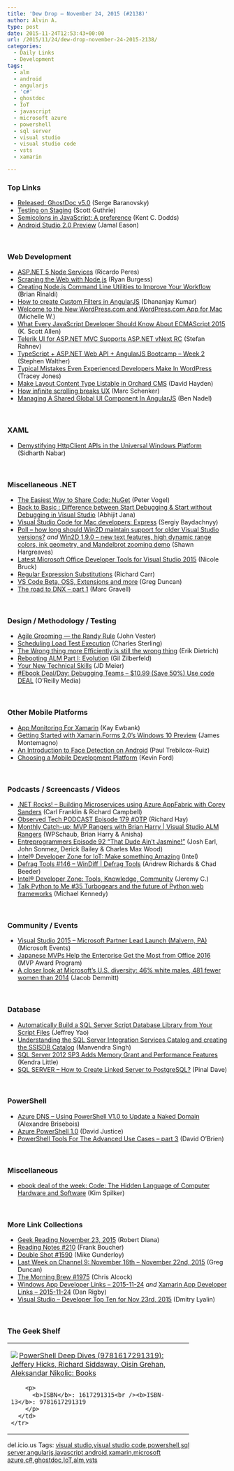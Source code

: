 ```yaml
---
title: 'Dew Drop – November 24, 2015 (#2138)'
author: Alvin A.
type: post
date: 2015-11-24T12:53:43+00:00
url: /2015/11/24/dew-drop-november-24-2015-2138/
categories:
  - Daily Links
  - Development
tags:
  - alm
  - android
  - angularjs
  - 'c#'
  - ghostdoc
  - IoT
  - javascript
  - microsoft azure
  - powershell
  - sql server
  - visual studio
  - visual studio code
  - vsts
  - xamarin

---
```

### <a name="top"></a>Top Links

  * <a href="http://feedproxy.google.com/~r/SubMain/~3/cqlPIc-t_bw/ReleasedGhostDocV50.aspx" target="_blank">Released: GhostDoc v5.0</a> (Serge Baranovsky)
  * <a href="http://weblogs.asp.net:80/scottgu/testing-on-staging?WT.mc_id=DX_MVP4025064" target="_blank">Testing on Staging</a> (Scott Guthrie)
  * <a href="https://medium.com/@kentcdodds/semicolons-in-javascript-a-preference-dd8fc8b80895#.355rbmnta" target="_blank">Semicolons in JavaScript: A preference</a> (Kent C. Dodds)
  * <a href="http://feedproxy.google.com/~r/blogspot/hsDu/~3/3ieTOn_Nhpk/android-studio-20-preview.html" target="_blank">Android Studio 2.0 Preview</a> (Jamal Eason)

&nbsp;

### <a name="web"></a>Web Development

  * <a href="http://weblogs.asp.net:80/ricardoperes/asp-net-5-node-services?WT.mc_id=DX_MVP4025064" target="_blank">ASP.NET 5 Node Services</a> (Ricardo Peres)
  * <a href="http://coderesponsible.com/scraping-the-web-with-node-js/" target="_blank">Scraping the Web with Node.js</a> (Ryan Burgess)
  * <a href="http://developer.telerik.com/featured/creating-node-js-command-line-utilities-improve-workflow/" target="_blank">Creating Node.js Command Line Utilities to Improve Your Workflow</a> (Brian Rinaldi)
  * <a href="http://www.infragistics.com/community/blogs/dhananjay_kumar/archive/2015/11/24/how-to-create-custom-filters-in-angularjs.aspx" target="_blank">How to create Custom Filters in AngularJS</a> (Dhananjay Kumar)
  * <a href="https://en.blog.wordpress.com/2015/11/23/the-new-wordpress-dot-com/" target="_blank">Welcome to the New WordPress.com and WordPress.com App for Mac</a> (Michelle W.)
  * <a href="http://odetocode.com/blogs/scott/archive/2015/11/23/what-every-javascript-developer-should-know-about-ecmascript-2015.aspx" target="_blank">What Every JavaScript Developer Should Know About ECMAScript 2015</a> (K. Scott Allen)
  * <a href="http://tracking.feedpress.it/link/10810/2073545" target="_blank">Telerik UI for ASP.NET MVC Supports ASP.NET vNext RC</a> (Stefan Rahnev)
  * <a href="http://feedproxy.google.com/~r/StephenWalther/~3/1xefHNxMFb0/typescript-asp-net-web-api-angularjs-bootcamp-week-2" target="_blank">TypeScript + ASP.NET Web API + AngularJS Bootcamp – Week 2</a> (Stephen Walther)
  * <a href="http://simpleprogrammer.com/2015/11/23/typical-mistakes-even-experienced-developers-make-in-wordpress/" target="_blank">Typical Mistakes Even Experienced Developers Make In WordPress</a> (Tracey Jones)
  * <a href="http://www.davidhayden.me:80/blog/make-layout-content-type-listable-in-orchard-cms" target="_blank">Make Layout Content Type Listable in Orchard CMS</a> (David Hayden)
  * <a href="http://www.webdesignerdepot.com/2015/11/how-infinite-scrolling-breaks-ux/" target="_blank">How infinite scrolling breaks UX</a> (Marc Schenker)
  * <a href="http://www.bennadel.com/blog/2958-managing-a-shared-global-ui-component-in-angularjs.htm" target="_blank">Managing A Shared Global UI Component In AngularJS</a> (Ben Nadel)

&nbsp;

### <a name="silverlight"></a>XAML

  * <a href="http://blogs.windows.com/buildingapps/2015/11/23/demystifying-httpclient-apis-in-the-universal-windows-platform/?WT.mc_id=DX_MVP4025064" target="_blank">Demystifying HttpClient APIs in the Universal Windows Platform</a> (Sidharth Nabar)

&nbsp;

### <a name="dotnet"></a>Miscellaneous .NET

  * <a href="https://visualstudiomagazine.com/articles/2015/11/01/nuget.aspx" target="_blank">The Easiest Way to Share Code: NuGet</a> (Peter Vogel)
  * <a href="http://dailydotnettips.com/2015/11/23/back-to-basic-difference-between-start-debugging-start-without-debugging-in-visual-studio/" target="_blank">Back to Basic : Difference between Start Debugging & Start without Debugging in Visual Studio</a> (Abhijit Jana)
  * <a href="http://feedproxy.google.com/~r/CanDevs/~3/2agA7QdnIDc/visual-studio-code-for-mac-developers-express.aspx" target="_blank">Visual Studio Code for Mac developers: Express</a> (Sergiy Baydachnyy)
  * <a href="http://blogs.msdn.com/b/win2d/archive/2015/11/23/poll-how-long-should-win2d-maintain-support-for-older-visual-studio-versions.aspx?WT.mc_id=DX_MVP4025064" target="_blank">Poll &#8211; how long should Win2D maintain support for older Visual Studio versions?</a> _and_ <a href="http://blogs.msdn.com/b/win2d/archive/2015/11/23/win2d-1-9-0-new-text-features-high-dynamic-range-colors-ink-geometry-and-mandelbrot-zooming-demo.aspx?WT.mc_id=DX_MVP4025064" target="_blank">Win2D 1.9.0 &#8211; new text features, high dynamic range colors, ink geometry, and Mandelbrot zooming demo</a> (Shawn Hargreaves)
  * <a href="http://blogs.msdn.com/b/visualstudio/archive/2015/11/23/latest-microsoft-office-developer-tools-for-visual-studio-2015.aspx?WT.mc_id=DX_MVP4025064" target="_blank">Latest Microsoft Office Developer Tools for Visual Studio 2015</a> (Nicole Bruck)
  * <a href="http://feedproxy.google.com/~r/BlackwaspLatestAdditions/~3/cKru35Cys-I/RSSLanding.aspx" target="_blank">Regular Expression Substitutions</a> (Richard Carr)
  * <a href="https://channel9.msdn.com/coding4fun/blog/VS-Code-Beta-OSS-Extensions-and-more?WT.mc_id=DX_MVP4025064" target="_blank">VS Code Beta, OSS, Extensions and more</a> (Greg Duncan)
  * <a href="http://feedproxy.google.com/~r/CodeCodeAndMoreCode/~3/lCi6qPJlu60/the-road-to-dnx-part-1.html" target="_blank">The road to DNX – part 1</a> (Marc Gravell)

&nbsp;

### <a name="design"></a>Design / Methodology / Testing

  * <a href="https://dzone.com/articles/agile-grooming-the-randy-rule?utm_medium=feed&utm_source=feedpress.me&utm_campaign=Feed%3A+dzone" target="_blank">Agile Grooming — the Randy Rule</a> (John Vester)
  * <a href="http://blogs.msdn.com/b/visualstudioalm/archive/2015/11/23/scheduling-load-test-execution.aspx?WT.mc_id=DX_MVP4025064" target="_blank">Scheduling Load Test Execution</a> (Charles Sterling)
  * <a href="http://www.infragistics.com/community/blogs/erikdietrich/archive/2015/11/23/the-wrong-thing-more-efficiently-is-still-the-wrong-thing.aspx" target="_blank">The Wrong thing more Efficiently is still the wrong thing</a> (Erik Dietrich)
  * <a href="http://feedproxy.google.com/~r/gilzilberfeld/~3/DaiET6HzpSQ/rebooting-alm-part-i-evolution.html" target="_blank">Rebooting ALM Part I: Evolution</a> (Gil Zilberfeld)
  * <a href="http://feedproxy.google.com/~r/jmeier/~3/aP_XqhVGSqg/your-new-technical-skills.aspx" target="_blank">Your New Technical Skills</a> (JD Meier)
  * <a href="http://feedproxy.google.com/~r/oreilly/news/~3/NvlaaW6-30Q/0636920042372.do" target="_blank">#Ebook Deal/Day: Debugging Teams &#8211; $10.99 (Save 50%) Use code DEAL</a> (O&#8217;Reilly Media)

&nbsp;

### <a name="mobile"></a>Other Mobile Platforms

  * <a href="http://www.i-programmer.info/news/90-tools/9203-xamarin-4.html" target="_blank">App Monitoring For Xamarin</a> (Kay Ewbank)
  * <a href="https://blog.xamarin.com/getting-started-with-xamarin-forms-windows-10-preview/" target="_blank">Getting Started with Xamarin.Forms 2.0’s Windows 10 Preview</a> (James Montemagno)
  * <a href="http://code.tutsplus.com/tutorials/an-introduction-to-face-detection-on-android--cms-25212" target="_blank">An Introduction to Face Detection on Android</a> (Paul Trebilcox-Ruiz)
  * <a href="http://magenic.com/Blog/Post/131/Choosing-a-Mobile-Development-Platform" target="_blank">Choosing a Mobile Development Platform</a> (Kevin Ford)

&nbsp;

### <a name="podcasts"></a>Podcasts / Screencasts / Videos

  * <a href="http://www.dotnetrocks.com/default.aspx?ShowNum=1221" target="_blank">.NET Rocks! &#8211; Building Microservices using Azure AppFabric with Corey Sanders</a> (Carl Franklin & Richard Campbell)
  * <a href="http://www.windowsobserver.com/2015/11/23/observed-tech-podcast-episode-179-otp/" target="_blank">Observed Tech PODCAST Episode 179 #OTP</a> (Richard Hay)
  * <a href="https://channel9.msdn.com/Series/Visual-Studio-ALMRangers/Monthly-Catch-up-MVP-Rangers-with-Brian-Harry?WT.mc_id=DX_MVP4025064" target="_blank">Monthly Catch-up: MVP Rangers with Brian Harry | Visual Studio ALM Rangers</a> (WPSchaub, Brian Harry & Anisha)
  * <a href="http://entreprogrammers.com/episode-92-that-dude-aint-jasmine/" target="_blank">Entreprogrammers Episode 92 &#8220;That Dude Ain&#8217;t Jasmine!&#8221;</a> (Josh Earl, John Sonmez, Derick Bailey & Charles Max Wood)
  * <a href="https://software.intel.com/en-us/videos/intel-developer-zone-for-iot-make-something-amazing" target="_blank">Intel® Developer Zone for IoT: Make something Amazing</a> (Intel)
  * <a href="https://channel9.msdn.com/Shows/Defrag-Tools/Defrag-Tools-146-WinDiff?WT.mc_id=DX_MVP4025064" target="_blank">Defrag Tools #146 &#8211; WinDiff | Defrag Tools</a> (Andrew Richards & Chad Beeder)
  * <a href="https://software.intel.com/en-us/videos/intel-developer-zone-tools-knowledge-community" target="_blank">Intel® Developer Zone: Tools, Knowledge, Community</a> (Jeremy C.)
  * <a href="http://talkpython.fm/episodes/show/35" target="_blank">Talk Python to Me #35 Turbogears and the future of Python web frameworks</a> (Michael Kennedy)

&nbsp;

### <a name="events"></a>Community / Events

  * <a href="https://msevents.microsoft.com/CUI/EventDetail.aspx?EventID=1032691458&Culture=en-US&community=0" target="_blank">Visual Studio 2015 &#8211; Microsoft Partner Lead Launch (Malvern, PA)</a> (Microsoft Events)
  * <a href="http://blogs.msdn.com/b/mvpawardprogram/archive/2015/11/23/japanese-mvps-help-the-enterprise-get-the-most-from-office-2016.aspx?WT.mc_id=DX_MVP4025064" target="_blank">Japanese MVPs Help the Enterprise Get the Most from Office 2016</a> (MVP Award Program)
  * <a href="http://feedproxy.google.com/~r/geekwire/~3/Gl1vwiquOI4/" target="_blank">A closer look at Microsoft’s U.S. diversity: 46% white males, 481 fewer women than 2014</a> (Jacob Demmitt)

&nbsp;

### <a name="sql"></a>Database

  * <a href="http://feedproxy.google.com/~r/MSSQLTips-LatestSqlServerTips/~3/knEnfpvBwSg/tip.asp" target="_blank">Automatically Build a SQL Server Script Database Library from Your Script Files</a> (Jeffrey Yao)
  * <a href="http://feedproxy.google.com/~r/MSSQLTips-LatestSqlServerTips/~3/obNkCaZsvTM/tip.asp" target="_blank">Understanding the SQL Server Integration Services Catalog and creating the SSISDB Catalog</a> (Manvendra Singh)
  * <a href="http://feedproxy.google.com/~r/BrentOzar-SqlServerDba/~3/H1qeTrfCL0E/" target="_blank">SQL Server 2012 SP3 Adds Memory Grant and Performance Features</a> (Kendra Little)
  * <a href="http://blog.sqlauthority.com/2015/11/24/sql-server-how-to-create-linked-server-to-postgresql/" target="_blank">SQL SERVER – How to Create Linked Server to PostgreSQL?</a> (Pinal Dave)

&nbsp;

### <a name="ps"></a>PowerShell

  * <a href="https://alexandrebrisebois.wordpress.com/2015/11/23/azure-dns-using-powershell-v1-0-to-update-a-naked-domain/" target="_blank">Azure DNS – Using PowerShell V1.0 to Update a Naked Domain</a> (Alexandre Brisebois)
  * <a href="https://azure.microsoft.com/blog/azps-1-0/" target="_blank">Azure PowerShell 1.0</a> (David Justice)
  * <a href="http://www.powershellmagazine.com/2015/11/23/powershell-tools-for-the-advanced-use-cases-part-3/" target="_blank">PowerShell Tools For The Advanced Use Cases – part 3</a> (David O&#8217;Brien)

&nbsp;

### <a name="misc"></a>Miscellaneous

  * <a href="http://blogs.msdn.com/b/microsoft_press/archive/2015/11/23/ebook-deal-of-the-week-code-the-hidden-language-of-computer-hardware-and-software.aspx?WT.mc_id=DX_MVP4025064" target="_blank">ebook deal of the week: Code: The Hidden Language of Computer Hardware and Software</a> (Kim Spilker)

&nbsp;

### <a name="links"></a>More Link Collections

  * <a href="http://feeds.regulargeek.com/~r/RegularGeek/~3/2d3SYNw-CWw/" target="_blank">Geek Reading November 23, 2015</a> (Robert Diana)
  * <a href="http://www.frankysnotes.com/2015/11/reading-notes-210.html" target="_blank">Reading Notes #210</a> (Frank Boucher)
  * <a href="http://afreshcup.com/home/2015/11/23/double-shot-1590.html" target="_blank">Double Shot #1590</a> (Mike Gunderloy)
  * <a href="https://channel9.msdn.com/Blogs/C9Team/Last-Week-on-Channel-9-November-16th-November-22nd-2015?WT.mc_id=DX_MVP4025064" target="_blank">Last Week on Channel 9: November 16th &#8211; November 22nd, 2015</a> (Greg Duncan)
  * <a href="http://feedproxy.google.com/~r/ReflectivePerspective/~3/E3UeDBil-jI/" target="_blank">The Morning Brew #1975</a> (Chris Alcock)
  * <a href="http://windowsappdev.com/2015/11/windows-app-developer-links-2015-11-24/" target="_blank">Windows App Developer Links &#8211; 2015-11-24</a> _and_ <a href="http://allaboutxamarin.com/2015/11/xamarin-app-developer-links-2015-11-24/" target="_blank">Xamarin App Developer Links &#8211; 2015-11-24</a> (Dan Rigby)
  * <a href="http://www.lyalin.com/2015/11/23/visual-studio-developer-top-ten-for-nov-23rd-2015/" target="_blank">Visual Studio – Developer Top Ten for Nov 23rd, 2015</a> (Dmitry Lyalin)

&nbsp;

### <a name="shelf"></a>The Geek Shelf

<div id="scid:7dc1bd33-94bd-46fd-a20b-0131235bcd47:5f3a171a-e9b4-456e-a084-dc06865ff9a2" class="wlWriterEditableSmartContent" style="float: none; padding-bottom: 0px; padding-top: 0px; padding-left: 0px; margin: 0px; display: inline; padding-right: 0px">
  <table cellspacing="0" cellpadding="2" width="400" border="0" unselectable="on">
    <tr>
      <td valign="top" width="400">
        <p>
          <a title="PowerShell Deep Dives (9781617291319): Jeffery Hicks, Richard Siddaway, Oisin Grehan, Aleksandar Nikolic: Books" href="http://www.amazon.com/exec/obidos/ASIN/1617291315/amavin-20"><img data-recalc-dims="1" decoding="async" src="https://i0.wp.com/images.amazon.com/images/P/1617291315.01.MZZZZZZZ.jpg?w=660" border="0" align="left" style="float:left" />PowerShell Deep Dives (9781617291319): Jeffery Hicks, Richard Siddaway, Oisin Grehan, Aleksandar Nikolic: Books</a>
        </p>
        
        <p>
          <b>ISBN</b>: 1617291315<br /><b>ISBN-13</b>: 9781617291319
        </p>
      </td>
    </tr>
  </table>
</div>

<div id="scid:0767317B-992E-4b12-91E0-4F059A8CECA8:3b459134-53db-469a-9741-8eb7458e7aac" class="wlWriterEditableSmartContent" style="float: none; padding-bottom: 0px; padding-top: 0px; padding-left: 0px; margin: 0px; display: inline; padding-right: 0px">
  del.icio.us Tags: <a href="http://del.icio.us/popular/visual+studio" rel="tag">visual studio</a>,<a href="http://del.icio.us/popular/visual+studio+code" rel="tag">visual studio code</a>,<a href="http://del.icio.us/popular/powershell" rel="tag">powershell</a>,<a href="http://del.icio.us/popular/sql+server" rel="tag">sql server</a>,<a href="http://del.icio.us/popular/angularjs" rel="tag">angularjs</a>,<a href="http://del.icio.us/popular/javascript" rel="tag">javascript</a>,<a href="http://del.icio.us/popular/android" rel="tag">android</a>,<a href="http://del.icio.us/popular/xamarin" rel="tag">xamarin</a>,<a href="http://del.icio.us/popular/microsoft+azure" rel="tag">microsoft azure</a>,<a href="http://del.icio.us/popular/c%23" rel="tag">c#</a>,<a href="http://del.icio.us/popular/ghostdoc" rel="tag">ghostdoc</a>,<a href="http://del.icio.us/popular/IoT" rel="tag">IoT</a>,<a href="http://del.icio.us/popular/alm" rel="tag">alm</a>,<a href="http://del.icio.us/popular/vsts" rel="tag">vsts</a>
</div>